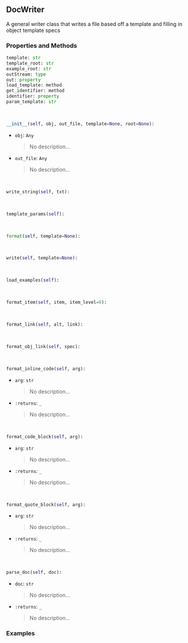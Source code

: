 ## <a id="Peeves.Doc.Writers.DocWriter">DocWriter</a>
A general writer class that writes a file based off a template and filling in object template specs

### Properties and Methods
```python
template: str
template_root: str
example_root: str
outStream: type
out: property
load_template: method
get_identifier: method
identifier: property
param_template: str
```
<a id="Peeves.Doc.Writers.DocWriter.__init__">&nbsp;</a>
```python
__init__(self, obj, out_file, template=None, root=None): 
```

- `obj`: `Any`
    >No description...
- `out_file`: `Any`
    >No description...

<a id="Peeves.Doc.Writers.DocWriter.write_string">&nbsp;</a>
```python
write_string(self, txt): 
```

<a id="Peeves.Doc.Writers.DocWriter.template_params">&nbsp;</a>
```python
template_params(self): 
```

<a id="Peeves.Doc.Writers.DocWriter.format">&nbsp;</a>
```python
format(self, template=None): 
```

<a id="Peeves.Doc.Writers.DocWriter.write">&nbsp;</a>
```python
write(self, template=None): 
```

<a id="Peeves.Doc.Writers.DocWriter.load_examples">&nbsp;</a>
```python
load_examples(self): 
```

<a id="Peeves.Doc.Writers.DocWriter.format_item">&nbsp;</a>
```python
format_item(self, item, item_level=0): 
```

<a id="Peeves.Doc.Writers.DocWriter.format_link">&nbsp;</a>
```python
format_link(self, alt, link): 
```

<a id="Peeves.Doc.Writers.DocWriter.format_obj_link">&nbsp;</a>
```python
format_obj_link(self, spec): 
```

<a id="Peeves.Doc.Writers.DocWriter.format_inline_code">&nbsp;</a>
```python
format_inline_code(self, arg): 
```

- `arg`: `str`
    >No description...
- `:returns`: `_`
    >No description...

<a id="Peeves.Doc.Writers.DocWriter.format_code_block">&nbsp;</a>
```python
format_code_block(self, arg): 
```

- `arg`: `str`
    >No description...
- `:returns`: `_`
    >No description...

<a id="Peeves.Doc.Writers.DocWriter.format_quote_block">&nbsp;</a>
```python
format_quote_block(self, arg): 
```

- `arg`: `str`
    >No description...
- `:returns`: `_`
    >No description...

<a id="Peeves.Doc.Writers.DocWriter.parse_doc">&nbsp;</a>
```python
parse_doc(self, doc): 
```

- `doc`: `str`
    >No description...
- `:returns`: `_`
    >No description...

### Examples
